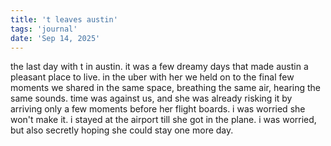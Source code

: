 ```yaml
---
title: 't leaves austin'
tags: 'journal'
date: 'Sep 14, 2025'
---
```


the last day with t in austin. it was a few dreamy days that made austin a pleasant place to live. in the uber with her we held on to the final few moments we shared in the same space, breathing the same air, hearing the same sounds. time was against us, and she was already risking it by arriving only a few moments before her flight boards. i was worried she won't make it. i stayed at the airport till she got in the plane. i was worried, but also secretly hoping she could stay one more day.